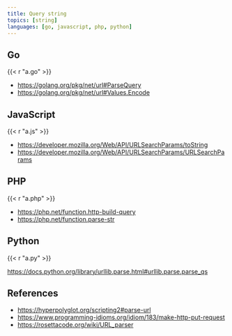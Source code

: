 ```yaml
---
title: Query string
topics: [string]
languages: [go, javascript, php, python]
---
```


## Go

{{< r "a.go" >}}

- <https://golang.org/pkg/net/url#ParseQuery>
- <https://golang.org/pkg/net/url#Values.Encode>

## JavaScript

{{< r "a.js" >}}

- <https://developer.mozilla.org/Web/API/URLSearchParams/toString>
- <https://developer.mozilla.org/Web/API/URLSearchParams/URLSearchParams>

## PHP

{{< r "a.php" >}}

- <https://php.net/function.http-build-query>
- <https://php.net/function.parse-str>

## Python

{{< r "a.py" >}}

<https://docs.python.org/library/urllib.parse.html#urllib.parse.parse_qs>

## References

- <https://hyperpolyglot.org/scripting2#parse-url>
- <https://www.programming-idioms.org/idiom/183/make-http-put-request>
- <https://rosettacode.org/wiki/URL_parser>
